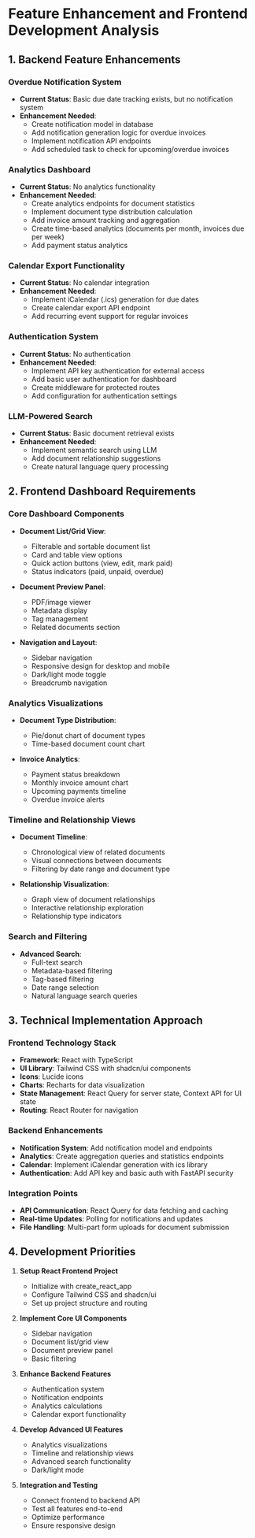 # Feature Enhancement and Frontend Development Analysis

## 1. Backend Feature Enhancements

### Overdue Notification System
- **Current Status**: Basic due date tracking exists, but no notification system
- **Enhancement Needed**: 
  - Create notification model in database
  - Add notification generation logic for overdue invoices
  - Implement notification API endpoints
  - Add scheduled task to check for upcoming/overdue invoices

### Analytics Dashboard
- **Current Status**: No analytics functionality
- **Enhancement Needed**:
  - Create analytics endpoints for document statistics
  - Implement document type distribution calculation
  - Add invoice amount tracking and aggregation
  - Create time-based analytics (documents per month, invoices due per week)
  - Add payment status analytics

### Calendar Export Functionality
- **Current Status**: No calendar integration
- **Enhancement Needed**:
  - Implement iCalendar (.ics) generation for due dates
  - Create calendar export API endpoint
  - Add recurring event support for regular invoices

### Authentication System
- **Current Status**: No authentication
- **Enhancement Needed**:
  - Implement API key authentication for external access
  - Add basic user authentication for dashboard
  - Create middleware for protected routes
  - Add configuration for authentication settings

### LLM-Powered Search
- **Current Status**: Basic document retrieval exists
- **Enhancement Needed**:
  - Implement semantic search using LLM
  - Add document relationship suggestions
  - Create natural language query processing

## 2. Frontend Dashboard Requirements

### Core Dashboard Components
- **Document List/Grid View**:
  - Filterable and sortable document list
  - Card and table view options
  - Quick action buttons (view, edit, mark paid)
  - Status indicators (paid, unpaid, overdue)

- **Document Preview Panel**:
  - PDF/image viewer
  - Metadata display
  - Tag management
  - Related documents section

- **Navigation and Layout**:
  - Sidebar navigation
  - Responsive design for desktop and mobile
  - Dark/light mode toggle
  - Breadcrumb navigation

### Analytics Visualizations
- **Document Type Distribution**:
  - Pie/donut chart of document types
  - Time-based document count chart

- **Invoice Analytics**:
  - Payment status breakdown
  - Monthly invoice amount chart
  - Upcoming payments timeline
  - Overdue invoice alerts

### Timeline and Relationship Views
- **Document Timeline**:
  - Chronological view of related documents
  - Visual connections between documents
  - Filtering by date range and document type

- **Relationship Visualization**:
  - Graph view of document relationships
  - Interactive relationship exploration
  - Relationship type indicators

### Search and Filtering
- **Advanced Search**:
  - Full-text search
  - Metadata-based filtering
  - Tag-based filtering
  - Date range selection
  - Natural language search queries

## 3. Technical Implementation Approach

### Frontend Technology Stack
- **Framework**: React with TypeScript
- **UI Library**: Tailwind CSS with shadcn/ui components
- **Icons**: Lucide icons
- **Charts**: Recharts for data visualization
- **State Management**: React Query for server state, Context API for UI state
- **Routing**: React Router for navigation

### Backend Enhancements
- **Notification System**: Add notification model and endpoints
- **Analytics**: Create aggregation queries and statistics endpoints
- **Calendar**: Implement iCalendar generation with ics library
- **Authentication**: Add API key and basic auth with FastAPI security

### Integration Points
- **API Communication**: React Query for data fetching and caching
- **Real-time Updates**: Polling for notifications and updates
- **File Handling**: Multi-part form uploads for document submission

## 4. Development Priorities

1. **Setup React Frontend Project**
   - Initialize with create_react_app
   - Configure Tailwind CSS and shadcn/ui
   - Set up project structure and routing

2. **Implement Core UI Components**
   - Sidebar navigation
   - Document list/grid view
   - Document preview panel
   - Basic filtering

3. **Enhance Backend Features**
   - Authentication system
   - Notification endpoints
   - Analytics calculations
   - Calendar export functionality

4. **Develop Advanced UI Features**
   - Analytics visualizations
   - Timeline and relationship views
   - Advanced search functionality
   - Dark/light mode

5. **Integration and Testing**
   - Connect frontend to backend API
   - Test all features end-to-end
   - Optimize performance
   - Ensure responsive design
